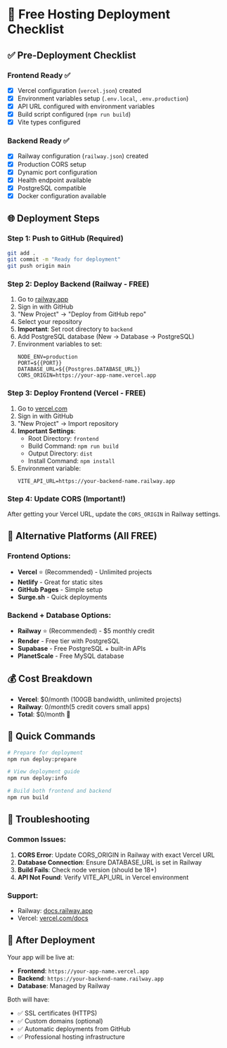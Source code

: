 # 🚀 Free Hosting Deployment Checklist

## ✅ Pre-Deployment Checklist

### Frontend Ready ✅
- [x] Vercel configuration (`vercel.json`) created
- [x] Environment variables setup (`.env.local`, `.env.production`)
- [x] API URL configured with environment variables
- [x] Build script configured (`npm run build`)
- [x] Vite types configured

### Backend Ready ✅
- [x] Railway configuration (`railway.json`) created
- [x] Production CORS setup
- [x] Dynamic port configuration
- [x] Health endpoint available
- [x] PostgreSQL compatible
- [x] Docker configuration available

## 🌐 Deployment Steps

### Step 1: Push to GitHub (Required)
```bash
git add .
git commit -m "Ready for deployment"
git push origin main
```

### Step 2: Deploy Backend (Railway - FREE)
1. Go to [railway.app](https://railway.app)
2. Sign in with GitHub
3. "New Project" → "Deploy from GitHub repo"
4. Select your repository
5. **Important**: Set root directory to `backend`
6. Add PostgreSQL database (New → Database → PostgreSQL)
7. Environment variables to set:
   ```
   NODE_ENV=production
   PORT=${{PORT}}
   DATABASE_URL=${{Postgres.DATABASE_URL}}
   CORS_ORIGIN=https://your-app-name.vercel.app
   ```

### Step 3: Deploy Frontend (Vercel - FREE)
1. Go to [vercel.com](https://vercel.com)
2. Sign in with GitHub
3. "New Project" → Import repository
4. **Important Settings**:
   - Root Directory: `frontend`
   - Build Command: `npm run build`
   - Output Directory: `dist`
   - Install Command: `npm install`
5. Environment variable:
   ```
   VITE_API_URL=https://your-backend-name.railway.app
   ```

### Step 4: Update CORS (Important!)
After getting your Vercel URL, update the `CORS_ORIGIN` in Railway settings.

## 🎯 Alternative Platforms (All FREE)

### Frontend Options:
- **Vercel** ⭐ (Recommended) - Unlimited projects
- **Netlify** - Great for static sites
- **GitHub Pages** - Simple setup
- **Surge.sh** - Quick deployments

### Backend + Database Options:
- **Railway** ⭐ (Recommended) - $5 monthly credit
- **Render** - Free tier with PostgreSQL
- **Supabase** - Free PostgreSQL + built-in APIs
- **PlanetScale** - Free MySQL database

## 💰 Cost Breakdown
- **Vercel**: $0/month (100GB bandwidth, unlimited projects)
- **Railway**: $0/month ($5 credit covers small apps)
- **Total**: $0/month 🎉

## 🔧 Quick Commands
```bash
# Prepare for deployment
npm run deploy:prepare

# View deployment guide
npm run deploy:info

# Build both frontend and backend
npm run build
```

## 🚨 Troubleshooting

### Common Issues:
1. **CORS Error**: Update CORS_ORIGIN in Railway with exact Vercel URL
2. **Database Connection**: Ensure DATABASE_URL is set in Railway
3. **Build Fails**: Check node version (should be 18+)
4. **API Not Found**: Verify VITE_API_URL in Vercel environment

### Support:
- Railway: [docs.railway.app](https://docs.railway.app)
- Vercel: [vercel.com/docs](https://vercel.com/docs)

## 🎉 After Deployment
Your app will be live at:
- **Frontend**: `https://your-app-name.vercel.app`
- **Backend**: `https://your-backend-name.railway.app`
- **Database**: Managed by Railway

Both will have:
- ✅ SSL certificates (HTTPS)
- ✅ Custom domains (optional)
- ✅ Automatic deployments from GitHub
- ✅ Professional hosting infrastructure